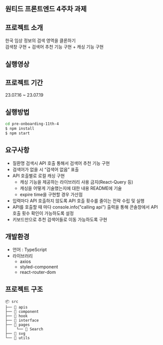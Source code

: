 ## 원티드 프론트엔드 4주차 과제

## 프로젝트 소개
한국 임상 정보의 검색 영역을 클론하기 <br/>
검색창 구현 + 검색어 추천 기능 구현 + 캐싱 기능 구현

## 실행영상

## 프로젝트 기간
23.07.16 ~ 23.07.19

## 실행방법
 ```zsh
 cd pre-onboarding-11th-4
 $ npm install
 $ npm start
 ```
## 요구사항
- 질환명 검색시 API 호출 통해서 검색어 추천 기능 구현
- 검색어가 없을 시 “검색어 없음” 표출
- API 호출별로 로컬 캐싱 구현
  - 캐싱 기능을 제공하는 라이브러리 사용 금지(React-Query 등)
  - 캐싱을 어떻게 기술했는지에 대한 내용 README에 기술
  - expire time을 구현할 경우 가산점
- 입력마다 API 호출하지 않도록 API 호출 횟수를 줄이는 전략 수립 및 실행
- API를 호출할 때 마다 console.info("calling api") 출력을 통해 콘솔창에서 API 호출 횟수 확인이 가능하도록 설정
- 키보드만으로 추천 검색어들로 이동 가능하도록 구현

## 개발환경
- 언어 : TypeScript
- 라이브러리
  - axios
  - styled-component
  - react-router-dom
## 프로젝트 구조
```
📦 src
├── 📂 apis
├── 📂 component
├── 📂 hook
├── 📂 interface
├── 📂 pages
│    └── 📂 Search
├── 📂 svg
└── 📂 utils
``` 
